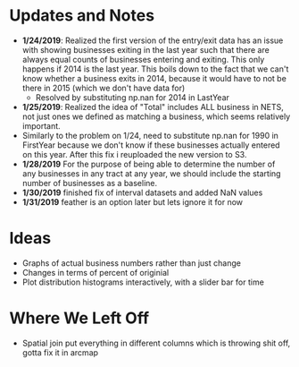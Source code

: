 # Updates and Notes

- **1/24/2019**:  Realized the first version of the entry/exit data has an issue with showing businesses exiting in the last year such that there are always equal counts of businesses entering and exiting. This only happens if 2014 is the last year.  This boils down to the fact that we can't know whether a business exits in 2014, because it would have to not be there in 2015 (which we don't have data for)
  - Resolved by substituting np.nan for 2014 in LastYear
- **1/25/2019**: Realized the idea of "Total" includes ALL business in NETS, not just ones we defined as matching a business, which seems relatively important.
- Similarly to the problem on 1/24, need to substitute np.nan for 1990 in FirstYear because we don't know if these businesses actually entered on this year. After this fix i reuploaded the new version to S3.
- **1/28/2019** For the purpose of being able to determine the number of any businesses in any tract at any year, we should include the starting number of businesses as a baseline.  
- **1/30/2019** finished fix of interval datasets and added NaN values 
- **1/31/2019** feather is an option later but lets ignore it for now

# Ideas

- Graphs of actual business numbers rather than just change 
- Changes in terms of percent of originial
- Plot distribution histograms interactively, with a slider bar for time



# Where We Left Off
- Spatial join put everything in different columns which is throwing shit off, gotta fix it in arcmap